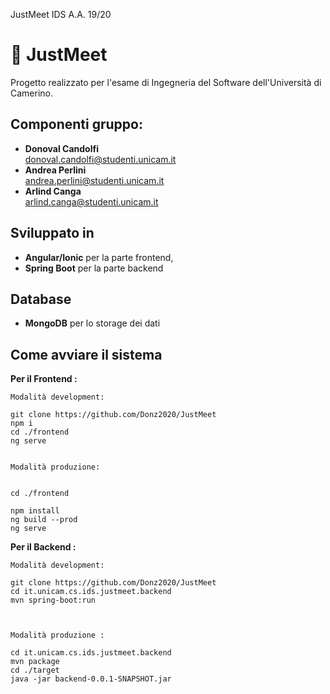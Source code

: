 JustMeet IDS A.A. 19/20

# :ticket: JustMeet
Progetto realizzato per l'esame di Ingegneria del Software dell'Università di Camerino.

## Componenti gruppo:

- **Donoval Candolfi**  
donoval.candolfi@studenti.unicam.it
- **Andrea Perlini**  
andrea.perlini@studenti.unicam.it
- **Arlind Canga**  
arlind.canga@studenti.unicam.it


## Sviluppato in

- **Angular/Ionic** per la parte frontend,
- **Spring Boot** per la parte backend

## Database
- **MongoDB** per lo storage dei dati


## Come avviare il sistema

**Per il Frontend :**

```
Modalità development:

git clone https://github.com/Donz2020/JustMeet
npm i     
cd ./frontend
ng serve


Modalità produzione:


cd ./frontend

npm install
ng build --prod
ng serve

```

**Per il Backend :**

```
Modalità development:

git clone https://github.com/Donz2020/JustMeet
cd it.unicam.cs.ids.justmeet.backend
mvn spring-boot:run



Modalità produzione :

cd it.unicam.cs.ids.justmeet.backend
mvn package 
cd ./target
java -jar backend-0.0.1-SNAPSHOT.jar

```

